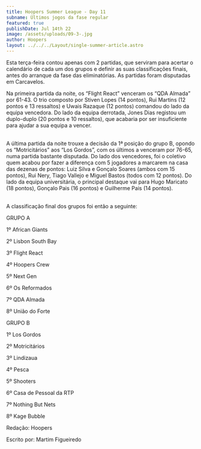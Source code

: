 ```yaml
---
title: Hoopers Summer League - Day 11
subname: Últimos jogos da fase regular
featured: true
publishDate: Jul 14th 22
image: /assets/uploads/09-3-.jpg
author: Hoopers
layout: ../../../Layout/single-summer-article.astro
---
```

<!--StartFragment-->

Esta terça-feira contou apenas com 2 partidas, que serviram para acertar o calendário de cada um dos grupos e definir as suas classificações finais, antes do arranque da fase das eliminatórias. As partidas foram disputadas em Carcavelos.



Na primeira partida da noite, os “Flight React” venceram os “QDA Almada” por 61-43. O trio composto por Stiven Lopes (14 pontos), Rui Martins (12 pontos e 13 ressaltos) e Uwais Razaque (12 pontos) comandou do lado da equipa vencedora. Do lado da equipa derrotada, Jones Dias registou um duplo-duplo (20 pontos e 10 ressaltos), que acabaria por ser insuficiente para ajudar a sua equipa a vencer.

\
A última partida da noite trouxe a decisão da 1ª posição do grupo B, opondo os “Motricitários” aos “Los Gordos”, com os últimos a venceram por 76-65, numa partida bastante disputada. Do lado dos vencedores, foi o coletivo quem acabou por fazer a diferença com 5 jogadores a marcarem na casa das dezenas de pontos: Luiz Silva e Gonçalo Soares (ambos com 15 pontos), Rui Nery, Tiago Vallejo e Miguel Bastos (todos com 12 pontos). Do lado da equipa universitária, o principal destaque vai para Hugo Maricato (18 pontos), Gonçalo Pais (16 pontos) e Guilherme Pais (14 pontos). 

\
A classificação final dos grupos foi então a seguinte:



GRUPO A

1º African Giants

2º Lisbon South Bay

3º Flight React

4º Hoopers Crew

5º Next Gen

6º Os Reformados

7º QDA Almada

8º União do Forte



GRUPO B

1º Los Gordos

2º Motricitários

3º Lindizaua

4º Pesca

5º Shooters

6º Casa de Pessoal da RTP

7º Nothing But Nets

8º Kage Bubble

Redação: Hoopers

Escrito por: Martim Figueiredo



<!--EndFragment-->
